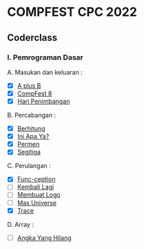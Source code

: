 # COMPFEST CPC 2022

## Coderclass

### I. Pemrograman Dasar

A. Masukan dan keluaran :

- [x] [A plus B](https://github.com/sibeux/COMPFEST-CPC/tree/MyProgram/Coderclass/Pemrograman%20Dasar/Masukan%20dan%20Keluaran/A%20plus%20B)
- [x] [CompFest 8](https://github.com/sibeux/COMPFEST-CPC/tree/MyProgram/Coderclass/Pemrograman%20Dasar/Masukan%20dan%20Keluaran/CompFest%208)
- [x] [Hari Penimbangan](https://github.com/sibeux/COMPFEST-CPC/tree/MyProgram/Coderclass/Pemrograman%20Dasar/Masukan%20dan%20Keluaran/Hari%20Penimbangan)

B. Percabangan :

- [x] [Berhitung](https://github.com/sibeux/COMPFEST-CPC/tree/MyProgram/Coderclass/Pemrograman%20Dasar/Percabangan/Berhitung)
- [x] [Ini Apa Ya?](https://github.com/sibeux/COMPFEST-CPC/tree/MyProgram/Coderclass/Pemrograman%20Dasar/Percabangan/Ini%20Apa%20Ya)
- [x] [Permen](https://github.com/sibeux/COMPFEST-CPC/tree/MyProgram/Coderclass/Pemrograman%20Dasar/Percabangan/Permen)
- [x] [Segitiga](https://github.com/sibeux/COMPFEST-CPC/tree/MyProgram/Coderclass/Pemrograman%20Dasar/Percabangan/Segitiga)

C. Perulangan :

- [x] [Func-ception](https://github.com/sibeux/COMPFEST-CPC/tree/MyProgram/Coderclass/Pemrograman%20Dasar/Perulangan/Func-ception)
- [ ] [Kembali Lagi]()
- [ ] [Membuat Logo]()
- [ ] [Mas Universe]()
- [x] [Trace](https://github.com/sibeux/COMPFEST-CPC/tree/MyProgram/Coderclass/Pemrograman%20Dasar/Perulangan/Trace)

D. Array :

- [ ] [Angka Yang Hilang](https://github.com/sibeux/COMPFEST-CPC/tree/MyProgram/Coderclass/Pemrograman%20Dasar/Array/Angka%20yang%20Hilang)
